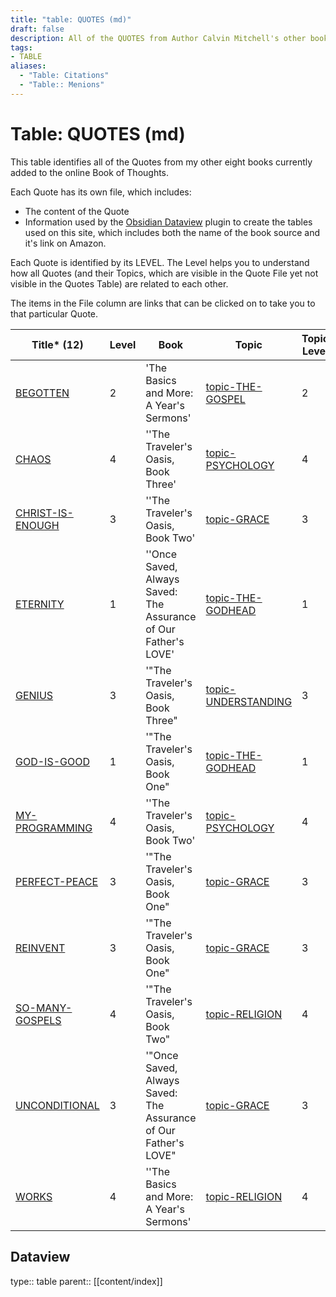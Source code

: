 ```yaml
---
title: "table: QUOTES (md)"
draft: false
description: All of the QUOTES from Author Calvin Mitchell's other books.
tags:
- TABLE
aliases:
  - "Table: Citations"
  - "Table:: Menions"
---
```

# Table: QUOTES (md)
This table identifies all of the Quotes from my other eight books currently added to the online Book of Thoughts.

Each Quote has its own file, which includes:
- The content of the Quote
- Information used by the [Obsidian Dataview](https://blacksmithgu.github.io/obsidian-dataview/) plugin to create the tables used on this site, which includes both the name of the book source and it's link on Amazon.

Each Quote is identified by its LEVEL. The Level helps you to understand how all Quotes (and their Topics, which are visible in the Quote File yet not visible in the Quotes Table) are related to each other.

The items in the File column are links that can be clicked on to take you to that particular Quote.

|Title* (12)|Level|Book|Topic|Topic Level|
|---|---|---|---|---|
|[BEGOTTEN](/QUOTES/BEGOTTEN.md)|2|'The Basics and More: A Year's Sermons'|[topic-THE-GOSPEL](/TOPICS/topic-THE-GOSPEL.md)|2|
|[CHAOS](/QUOTES/CHAOS.md)|4|''The Traveler's Oasis, Book Three'|[topic-PSYCHOLOGY](/TOPICS/topic-PSYCHOLOGY.md)|4|
|[CHRIST-IS-ENOUGH](/QUOTES/CHRIST-IS-ENOUGH.md)|3|''The Traveler's Oasis, Book Two'|[topic-GRACE](/TOPICS/topic-GRACE.md)|3|
|[ETERNITY](/QUOTES/ETERNITY.md)|1|''Once Saved, Always Saved: The Assurance of Our Father's LOVE'|[topic-THE-GODHEAD](/TOPICS/topic-THE-GODHEAD.md)|1|
|[GENIUS](/QUOTES/GENIUS.md)|3|'"The Traveler's Oasis, Book Three"|[topic-UNDERSTANDING](/TOPICS/topic-UNDERSTANDING.md)|3|
|[GOD-IS-GOOD](/QUOTES/GOD-IS-GOOD.md)|1|'"The Traveler's Oasis, Book One"|[topic-THE-GODHEAD](/TOPICS/topic-THE-GODHEAD.md)|1|
|[MY-PROGRAMMING](/QUOTES/MY-PROGRAMMING.md)|4|''The Traveler's Oasis, Book Two'|[topic-PSYCHOLOGY](/TOPICS/topic-PSYCHOLOGY.md)|4|
|[PERFECT-PEACE](/QUOTES/PERFECT-PEACE.md)|3|'"The Traveler's Oasis, Book One"|[topic-GRACE](/TOPICS/topic-GRACE.md)|3|
|[REINVENT](/QUOTES/REINVENT.md)|3|'"The Traveler's Oasis, Book One"|[topic-GRACE](/TOPICS/topic-GRACE.md)|3|
|[SO-MANY-GOSPELS](/QUOTES/SO-MANY-GOSPELS.md)|4|'"The Traveler's Oasis, Book Two"|[topic-RELIGION](/TOPICS/topic-RELIGION.md)|4|
|[UNCONDITIONAL](/QUOTES/UNCONDITIONAL.md)|3|'"Once Saved, Always Saved: The Assurance of Our Father's LOVE"|[topic-GRACE](/TOPICS/topic-GRACE.md)|3|
|[WORKS](/QUOTES/WORKS.md)|4|''The Basics and More: A Year's Sermons'|[topic-RELIGION](/TOPICS/topic-RELIGION.md)|4|

## Dataview
type:: table
parent:: [[content/index]]
